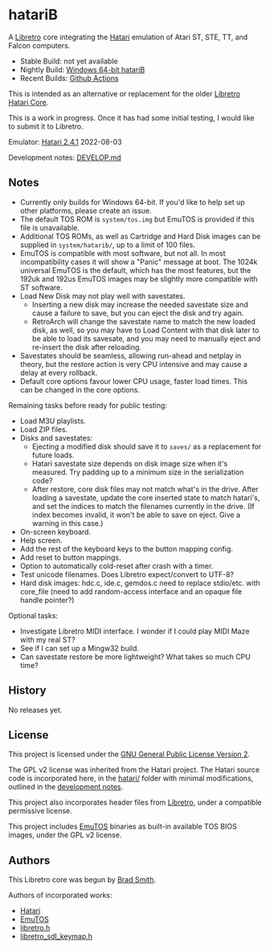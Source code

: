# hatariB

A [Libretro](https://www.libretro.com/) core integrating the [Hatari](https://hatari.tuxfamily.org/) emulation of Atari ST, STE, TT, and Falcon computers.

* Stable Build: not yet available
* Nightly Build: [Windows 64-bit hatariB](https://nightly.link/bbbradsmith/hatariB/workflows/win64/main)
* Recent Builds: [Github Actions](https://github.com/bbbradsmith/hatariB/actions)

This is intended as an alternative or replacement for the older [Libretro Hatari Core](https://github.com/libretro/hatari).

This is a work in progress. Once it has had some initial testing, I would like to submit it to Libretro.

Emulator: [Hatari 2.4.1](https://git.tuxfamily.org/hatari/hatari.git/tag/?id=v2.4.1) 2022-08-03

Development notes: [DEVELOP.md](DEVELOP.md)

## Notes

* Currently only builds for Windows 64-bit. If you'd like to help set up other platforms, please create an issue.
* The default TOS ROM is `system/tos.img` but EmuTOS is provided if this file is unavailable.
* Additional TOS ROMs, as well as Cartridge and Hard Disk images can be supplied in `system/hatarib/`, up to a limit of 100 files.
* EmuTOS is compatible with most software, but not all. In most incompatibility cases it will show a "Panic" message at boot. The 1024k universal EmuTOS is the default, which has the most features, but the 192uk and 192us EmuTOS images may be slightly more compatible with ST software.
* Load New Disk may not play well with savestates.
  * Inserting a new disk may increase the needed savestate size and cause a failure to save, but you can eject the disk and try again.
  * RetroArch will change the savestate name to match the new loaded disk, as well, so you may have to Load Content with that disk later to be able to load its savesate, and you may need to manually eject and re-insert the disk after reloading.
* Savestates should be seamless, allowing run-ahead and netplay in theory, but the restore action is very CPU intensive and may cause a delay at every rollback.
* Default core options favour lower CPU usage, faster load times. This can be changed in the core options.

Remaining tasks before ready for public testing:
* Load M3U playlists.
* Load ZIP files.
* Disks and savestates:
  * Ejecting a modified disk should save it to `saves/` as a replacement for future loads.
  * Hatari savestate size depends on disk image size when it's measured. Try padding up to a minimum size in the serialization code?
  * After restore, core disk files may not match what's in the drive. After loading a savestate, update the core inserted state to match hatari's, and set the indices to match the filenames currently in the drive. (If index becomes invalid, it won't be able to save on eject. Give a warning in this case.)
* On-screen keyboard.
* Help screen.
* Add the rest of the keyboard keys to the button mapping config.
* Add reset to button mappings.
* Option to automatically cold-reset after crash with a timer.
* Test unicode filenames. Does Libretro expect/convert to UTF-8?
* Hard disk images: hdc.c, ide.c, gemdos.c need to replace stdio/etc. with core_file (need to add random-access interface and an opaque file handle pointer?)

Optional tasks:
* Investigate Libretro MIDI interface. I wonder if I could play MIDI Maze with my real ST?
* See if I can set up a Mingw32 build.
* Can savestate restore be more lightweight? What takes so much CPU time?

## History

No releases yet.

## License

This project is licensed under the [GNU General Public License Version 2](LICENSE).

The GPL v2 license was inherited from the Hatari project. The Hatari source code is incorporated here, in the [hatari/](hatari/) folder with minimal modifications, outlined in the [development notes](DEVELOP.md).

This project also incorporates header files from [Libretro](https://github.com/libretro/), under a compatible permissive license.

This project includes [EmuTOS](https://emutos.sourceforge.io/) binaries as built-in available TOS BIOS images, under the GPL v2 license.

## Authors

This Libretro core was begun by [Brad Smith](https://github.com/bbbradsmith).

Authors of incorporated works:
* [Hatari](hatari/doc/authors.txt)
* [EmuTOS](https://raw.githubusercontent.com/emutos/emutos/master/doc/authors.txt)
* [libretro.h](https://github.com/libretro/libretro-common/blob/7edbfaf17baffa1b8a00231762aa7ead809711b5/include/libretro.h)
* [libretro_sdl_keymap.h](https://github.com/libretro/RetroArch/blob/b4143882245edd737c7e7c522b25e32f8d1f64ad/input/input_keymaps.c#L607)
